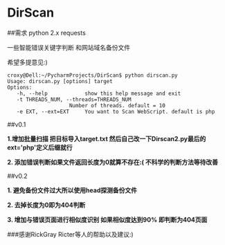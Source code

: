 # DirScan

##需求
   python 2.x
   requests

一些智能错误关键字判断 和网站域名备份文件

希望多提意见:)

    croxy@Dell:~/PycharmProjects/DirScan$ python dirscan.py 
    Usage: dirscan.py [options] target
    Options:
       -h, --help            show this help message and exit
       -t THREADS_NUM, --threads=THREADS_NUM
                        Number of threads. default = 10
       -e EXT, --ext=EXT     You want to Scan WebScript. default is php
       
##v0.1

**1.增加批量扫描 把目标导入target.txt 然后自己改一下Dirscan2.py最后的ext='php'定义后缀就行**

**2. 添加错误判断如果文件返回长度为0就算不存在:( 不科学的判断方法等待改善**

##v0.2

**1. 避免备份文件过大所以使用head探测备份文件**

**2. 去掉长度为0即为404判断**

**3. 增加与错误页面进行相似度识别 如果相似度达到90% 即判断为404页面**

###感谢RickGray Ricter等人的帮助以及建议:)
